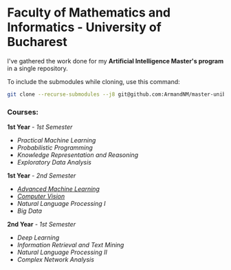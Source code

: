 # Faculty of Mathematics and Informatics - University of Bucharest
<!-- ## Artificial Intelligence Master's Program -->

I've gathered the work done for my **Artificial Intelligence Master's program** in a single repository.

To include the submodules while cloning, use this command:
```bash
git clone --recurse-submodules --j8 git@github.com:ArmandNM/master-unibuc.git
```

### Courses:
**1st Year** - *1st Semester*
* *Practical Machine Learning*
* *Probabilistic Programming*
* *Knowledge Representation and Reasoning*
* *Exploratory Data Analysis*

**1st Year** - *2nd Semester*
* [*Advanced Machine Learning*](https://github.com/ArmandNM/advanced-machine-learning)
* [*Computer Vision*](https://github.com/ArmandNM/sudoku-vision)
* *Natural Language Processing I*
* *Big Data*

**2nd Year** - *1st Semester*
* *Deep Learning*
* *Information Retrieval and Text Mining*
* *Natural Language Processing II*
* *Complex Network Analysis*

